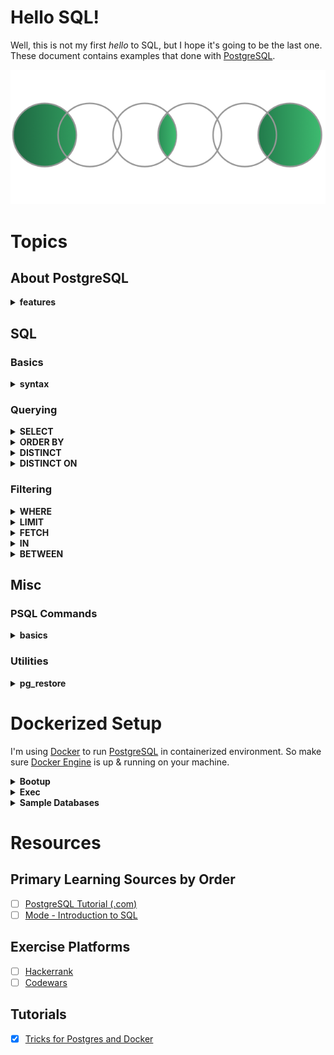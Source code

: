 # Hello SQL!

Well, this is not my first *hello* to SQL, but I hope it's going to be the last one.<br>
These document contains examples that done with [PostgreSQL](https://www.postgresql.org/).

![SQL Join Diagrams](./assets/sql_joins.png)

# Topics

## About PostgreSQL

<details><summary><strong>features</strong></summary><br>

- User-defined types
- Table inheritance
- Sophisticated locking mechanism
- Foreign key referential integrity
- Views, rules, subquery
- Nested transactions (savepoints)
- Multi-version concurrency control (MVCC)
- Asynchronous replication
- Tablespaces
- Point-in-time recovery

</details>

## SQL

### Basics

<details><summary><strong>syntax</strong></summary><br>

- SQL language is **case insensitive**. By convention, SQL keywords are used in uppercase to make the code easier to read.
- You may notice semicolons (;) at the end of the SQL queries. The semicolon is not a part of the SQL statement. It is used to signal PostgreSQL the end of an SQL statement. The semicolon is also used to separate two SQL statements.

</details>

### Querying

<details><summary><strong>SELECT</strong></summary><br>

**`SELECT`** is being used to query data from tables.

##### Clauses:
- **`DISTINCT`**
  - select distinct rows
- **`ORDER BY`**
  - sort rows
- **`WHERE`**
  - filter rows
- **`LIMIT`** or **`FETCH`**
  - select a subset of rows
- **`GROUP BY`**
  - group rows into groups
- **`HAVING`**
  - filter groups
- **`INNER JOIN`**, **`LEFT JOIN`**, **`FULL OUTER JOIN`**, **`CROSS JOIN`**
  - join with other tables
- **`UNION`**, **`INTERSECT`**, **`EXCEPT`**
  - perform set operations

##### Syntax:

    SELECT
      select_list
    FROM
      table_name;

- `select_list`
  - can be a column or comma to separated list of columns
  - can contain expressions or literal values
  - `*` = select data from all the columns
    - it is not a good practice to use the asterisk because it will effect the size of data retrieved from database and may cause slowness.
    - it is a good practice to specify the column names explicitly
    - use the asterisk (*) shorthand only for the ad-hoc queries to examine the data

##### Usages:

    SELECT first_name FROM customer;

    SELECT first_name, last_name, email FROM customer;

    SELECT * FROM customer;

column alias

    SELECT first_name as name FROM customer;

    SELECT 5 * 3 AS result;

concatenation operator

    SELECT first_name || ' ' || last_name AS email FROM customer;

</details>
<details><summary><strong>ORDER BY</strong></summary><br>

**`ORDER BY`** is being used to sort the result set returned from the `SELECT` statement

##### Syntax:

    SELECT
      column_1,
      column_2
    FROM
      table_name
    ORDER BY
      column_1 [ASC | DESC],
      column_2 [ASC | DESC];

`ASC` option is the default

##### Usages:

    SELECT first_name, last_name FROM customer ORDER BY first_name ASC;

    SELECT first_name, last_name FROM customer ORDER BY first_name ASC, last_name DESC;

 sort rows by expressions

    SELECT first_name, LENGTH(first_name) len FROM customer
    ORDER BY LENGTH(first_name) DESC;

    /* or */

    SELECT first_name, LENGTH(first_name) len FROM customer
    ORDER BY len DESC;

</details>
<details><summary><strong>DISTINCT</strong></summary><br>

**`DISTINCT`** is being used to remove duplicate rows from a result set returned by a query.

- keeps one row for each group of duplicates
- **applied to entire tuple**, not to an attribute of the result
  - which means for a table where only column `a` and `b` exist:
  - `SELECT DISTINCT * FROM table` == `SELECT DISTINCT a, b FROM table`
  - and you cannot use; `SELECT a, DISTINCT b FROM table`

##### Syntax:

    SELECT
      DISTINCT column_1
    FROM
      table_name;

multiple columns are specified, clause will evaluate the duplicate based on the **combination of values of these columns**. in another word, uniqueness of the rows determined by combination of specified columns.

    SELECT
      DISTINCT column_1, column_2
    FROM
      table_name;

##### Usages:

    SELECT DISTINCT bcolor FROM t1 ORDER BY bcolor;

    SELECT DISTINCT bcolor, fcolor FROM t1 ORDER BY bcolor, fcolor;

</details>
<details><summary><strong>DISTINCT ON</strong></summary><br>

**`DISTINCT ON`** is more similar to `GROUP BY` than it is to `DISTINCT`. Query with `DISTINCT ON` first will sorts the result set by the columns in `ORDER BY` clause, and then for each group of duplicates, it keeps the first row in the returned result set. In another word, it tells PostgreSQL to return a single row for each distinct group defined by the `ON` clause, which row in that group is returned is specified with the `ORDER BY` clause.

- is a PostgreSQL addition to the language
- it is good practice to always use the `ORDER BY` clause with the `DISTINCT ON(expression)`
- `DISTINCT ON` expression must match the `leftmost` expression in the `ORDER` BY clause

##### Syntax:

    SELECT
      DISTINCT ON (column_1) column_alias,
      column_2
    FROM
      table_name
    ORDER BY
      column_1,
      column_2;

##### Usages:

    SELECT DISTINCT ON (bcolor) bcolor, fcolor
    FROM t1 ORDER BY bcolor, fcolor;

</details>

### Filtering

<details><summary><strong>WHERE</strong></summary><br>

**`WHERE`** is being used to
- filter rows returned from the `SELECT` statement.
- filter rows will be updated in the `UPDATE` statement
- filter rows will be deleted in the `DELETE` statement

- only rows that cause the condition evaluates to true will be affected
<br>

Following comparison operators can be used;
|Operator|Description|
|---|---|
|=|Equal|
|>|Greater than|
|<|Less than|
|>=|Greater than or equal|
|<=|Less than or equal|
|<> or !=|Not equal|
|AND|Logical operator AND|
|OR|Logical operator OR|
<br>

##### Syntax:

    SELECT select_list
    FROM table_name
    WHERE condition;

- condition must evaluate to `true`, `false`, or `unknown`
- condition can be a `boolean expression` or a `combination of boolean expressions` using **`AND`** and **`OR`** operators

##### Usages:

    SELECT last_name, first_name FROM customer WHERE first_name = 'Jamie';

**`AND`**

    SELECT last_name, first_name FROM customer WHERE first_name = 'Jamie' AND last_name = 'Rice';

**`OR`**

    SELECT first_name, last_name FROM customer WHERE last_name = 'Rodriguez' OR first_name = 'Adam';

**`IN`**, match values by list (*See IN chapter.*)

    SELECT first_name, last_name FROM customer WHERE first_name IN ('Ann','Anne','Annie');

**`LIKE`**, matches string by a specified pattern (*See LIKE chapter.*)

    SELECT first_name, last_name FROM customer WHERE first_name LIKE 'Ann%'

**`BETWEEN`**, matches values which are in a specified range (*See BETWEEN chapter.*)

    SELECT first_name, LENGTH(first_name) name_length FROM customer
    WHERE first_name LIKE 'A%' AND LENGTH(first_name) BETWEEN 3 AND 5
    ORDER BY name_length;

Using with other comparison operators;

    SELECT first_name, last_name FROM customer
    WHERE first_name LIKE 'Bra%' AND  last_name <> 'Motley';

</details>
<details><summary><strong>LIMIT</strong></summary><br>

**`LIMIT`** is being used to get a subset of rows generated by a query.

- Although it is widely used by many RDBMS', LIMIT clause is not a SQL-standard.

##### Syntax:

    SELECT select_list
    FROM table_name
    LIMIT n;

- statement returns `n` rows generated by the query
- if `n` is `zero`, the query returns an empty set
- if `n` is `NULL`, it has no effect to query

to skip a number of rows before returning the `n` rows, `OFFSET` clause could be used as follow;

    SELECT select_list
    FROM table_name
    LIMIT n OFFSET m;

- if `m` is `zero`, it has no effect to query
- a large `OFFSET` might not be efficient

##### Usages:

    SELECT film_id, title, release_year
    FROM film ORDER BY film_id LIMIT 5;

    SELECT film_id, title, release_year
    FROM film ORDER BY film_id LIMIT 4 OFFSET 3;

</details>
<details><summary><strong>FETCH</strong></summary><br>

**`FETCH`** is being used to retrieve a portion of rows returned by a query.

- Has same function with `LIMIT`, however `FETCH` is a SQL-standard.

##### Syntax:

    SELECT select_list
    FROM table_name
    OFFSET start {ROW | ROWS}
    FETCH {FIRST | NEXT} [row_count] {ROW | ROWS} ONLY

- `ROW` and `FIRST` are synonymous with `ROWS` and `NEXT` respectively.
- `start` is an integer that must be zero or positive
  - it is zero if the `OFFSET` clause is not specified
  - if `start` is greater than the number of rows in the underlying result set, no rows are returned
- `row_count` is one or higher
  - by default, the value of `row_count` is one, if not specified

##### Usages:

    SELECT film_id, title FROM film ORDER BY title
    FETCH FIRST ROW ONLY;

    /* same as following */

    SELECT film_id, title FROM film ORDER BY title
    FETCH FIRST 1 ROW ONLY;

    SELECT film_id, title FROM film ORDER BY title
    FETCH FIRST 5 ROW ONLY;

    SELECT film_id, title FROM film ORDER BY title
    OFFSET 5 ROWS FETCH FIRST 5 ROW ONLY;

</details>
<details><summary><strong>IN</strong></summary><br>

**`IN`** is a `WHERE` clause and being used to check against a list of values.

##### Syntax:

    SELECT select_list
    FROM table_name
    WHERE value IN (value1,value2,...);

- list of values can be
  - a list of numbers or strings
  - result set of a `SELECT` statement

    SELECT select_list
    FROM table_name
    WHERE value IN (SELECT value FROM tbl_name);

statement inside the parentheses is called a subquery which is a query nested inside another query

##### Usages:

    SELECT customer_id, rental_id, return_date FROM rental
    WHERE customer_id IN (1, 2)
    ORDER BY return_date DESC;

**`NOT IN`**

    SELECT customer_id, rental_id, return_date
    FROM rental
    WHERE customer_id NOT IN (1, 2);

with subquery

    SELECT first_name, last_name
    FROM customer
    WHERE customer_id IN (
      SELECT customer_id FROM rental
      WHERE CAST (return_date AS DATE) = '2005-05-27'
    );

</details>
<details><summary><strong>BETWEEN</strong></summary><br>

**`BETWEEN`** is a `WHERE` clause and being used to match a value against a range of values.

##### Syntax:

    SELECT select_list
    FROM table_name
    WHERE value BETWEEN low AND high;

##### Usages:

    SELECT customer_id, payment_id, amount FROM payment
    WHERE amount BETWEEN 8 AND 9;

**`NOT BETWEEN`**

    SELECT customer_id, payment_id, amount FROM payment
    WHERE amount NOT BETWEEN 8 AND 9;

date ranges

    SELECT customer_id, payment_id, amount, payment_date FROM payment
    WHERE payment_date BETWEEN '2007-02-07' AND '2007-02-15';

</details>

## Misc

### PSQL Commands

<details><summary><strong>basics</strong></summary><br>

  - **`\?`** show help for psql commands
  - **`\l`** list databases
  - **`\h`** list available SQL commands
  - **`\h [NAME]`** help on syntax of SQL command

</details>

### Utilities

<details><summary><strong>pg_restore</strong></summary><br>

`pg_restore` restores a PostgreSQL database from an archive created by pg_dump.

To restore from a `.tar.gz` file, copy your file under the `/tmp` folder, and then;

    # extract the tar.gz
    tar xvzf hello.tar.gz

    # remember to create database
    CREATE DATABASE hello;

    # restore the database
    pg_restore -cv -U postgres -d hello /tmp/hello

</details>

# Dockerized Setup

I'm using [Docker](https://www.docker.com/) to run [PostgreSQL](https://www.postgresql.org/) in containerized environment. So make sure [Docker Engine](https://docs.docker.com/engine/install/) is up & running on your machine.

<details><summary><strong>Bootup</strong></summary><br>

Just use [boot](./scripts/boot.sh) script to create and login directly into container;

    bash ./scripts/boot.sh

This will bring you directly to the `psql`. You can exit from here by typing `exit` or using `CTRL + D`. Remember exiting from here will not going to stop the actual docker container. To stop it use `docker stop hello_sql` command.

**Note that:**
- each time you run the `boot` script, it'll recreate the container from scratch, hence your data will lost. To keep your data, use commands I listed below to connect to already running database container.
- sometimes boot process will crash, dont know why, just rerun the script.

To connect PostgreSQL via an app, such as [Postico](https://eggerapps.at/postico/), use following settings; `host=localhost`, `port=7654`, `user=postgres` with no password.

</details>
<details><summary><strong>Exec</strong></summary><br>

To exec some command within the container do `docker exec -it hello_sql <command>`, see example commands below.

##### Restart the stopped container:

    docker start hello_sql

##### Logging into bash:

    docker exec -it hello_sql bash

##### Logging into psql:

    docker exec -it hello_sql psql -Upostgres

##### Copying file to container:

    docker cp /Users/ramesaliyev/Downloads/hello.tar.gz hello_sql:/tmp

</details>
<details><summary><strong>Sample Databases</strong></summary><br>

All databases you would see under the [samples](./samples/) folder will be ready to use for you. All of them first going to be copied under `/tmp/samples` folder and restored automatically into the Postgres. Just use `\l` psql command or your favorite app to list databases to see.

</details>

# Resources

## Primary Learning Sources by Order
- [ ] [PostgreSQL Tutorial (.com)](https://www.postgresqltutorial.com/)
- [ ] [Mode - Introduction to SQL](https://mode.com/sql-tutorial/introduction-to-sql/)

## Exercise Platforms
- [ ] [Hackerrank](https://www.hackerrank.com/domains/sql)
- [ ] [Codewars](https://www.codewars.com/)

## Tutorials
- [x] [Tricks for Postgres and Docker](https://martinheinz.dev/blog/3)